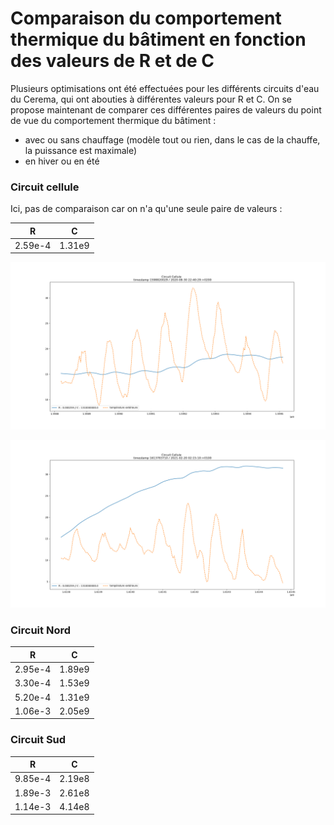 # Comparaison du comportement thermique du bâtiment en fonction des valeurs de R et de C 

Plusieurs optimisations ont été effectuées pour les différents circuits d'eau du Cerema, qui ont abouties à différentes valeurs pour R et C. On se propose maintenant de comparer ces différentes paires de valeurs du point de vue du comportement thermique du bâtiment :
* avec ou sans chauffage (modèle tout ou rien, dans le cas de la chauffe, la puissance est maximale)
* en hiver ou en été 

### Circuit cellule

Ici, pas de comparaison car on n'a qu'une seule paire de valeurs :

R | C 
--|--
2.59e-4 | 1.31e9

![cellule sans Q ete](cellule_sansQ_ete.png) 

![cellule avec Q](cellule_avecQ.png) 

### Circuit Nord 

R | C 
--|--
2.95e-4 | 1.89e9
3.30e-4 | 1.53e9
5.20e-4 | 1.31e9
1.06e-3 | 2.05e9


### Circuit Sud 

R | C 
--|--
9.85e-4 | 2.19e8
1.89e-3 | 2.61e8
1.14e-3 | 4.14e8 
